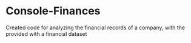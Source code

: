 # Console-Finances
Created code for analyzing the financial records of a company, with the provided with a financial dataset 
